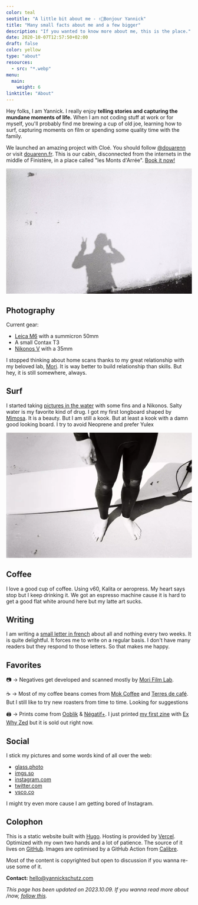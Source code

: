 ```yaml
---
color: teal
seotitle: "A little bit about me - ✌🏻Bonjour Yannick"
title: "Many small facts about me and a few bigger"
description: "If you wanted to know more about me, this is the place."
date: 2020-10-07T12:57:50+02:00
draft: false
color: yellow
type: "about"
resources:
  - src: "*.webp"
menu:
  main:
    weight: 6
linktitle: "About"
---
```


Hey folks, I am Yannick. I really enjoy **telling stories and capturing the mundane moments of life.**
When I am not coding stuff at work or for myself, you'll probably find me brewing a cup of old joe, learning how to surf, capturing moments on film or spending some quality time with the family.

We launched an amazing project with Cloé. You should follow [@douarenn](https://instagram.com/douarenn) or visit [douarenn.fr](https://douarenn.fr). This is our cabin, disconnected from the internets in the middle of Finistère, in a place called "les Monts d'Arrée". [Book it now!](https://checkout.lodgify.com/douarenn/fr/#/475377/)

![me doing a v](now.webp)

## Photography

Current gear:
- [Leica M6](/leica-m6) with a summicron 50mm
- A small Contax T3
- [Nikonos V](/nikonos-v) with a 35mm

I stopped thinking about home scans thanks to my great relationship with my beloved lab, [Mori](https://morifilmlab.com). It is way better to build relationship than skills. But hey, it is still somewhere, always.


## Surf

I started taking [pictures in the water](/nikonos-glaz) with some fins and a Nikonos. Salty water is my favorite kind of drug. I got my first longboard shaped by [Mimosa](https://mimosa-surfboards.com). It is a beauty. But I am still a kook. But at least a kook with a damn good looking board. I try to avoid Neoprene and prefer Yulex

![My feet](now2.webp "My feet by Grégory Mignard")


## Coffee

I love a good cup of coffee. Using v60, Kalita or aeropress. My heart says stop but I keep drinking it. We got an espresso machine cause it is hard to get a good flat white around here but my latte art sucks.

## Writing

I am writing a [small letter in french](/bonjour) about all and nothing every two weeks. It is quite delightful. It forces me to write on a regular basis. I don't have many readers but they respond to those letters. So that makes me happy.

## Favorites

📷 → Negatives get developed and scanned mostly by [Mori Film Lab](https://morifilmlab.com).

☕️ → Most of my coffee beans comes from [Mok Coffee](https://mokcoffee.be) and [Terres de café](https://terresdecafe.com). But I still like to try new roasters from time to time. Looking for suggestions

🖨 → Prints come from [Ooblik](https://ooblik.com) & [Négatif+](https://negatifplus.com). I just printed [my first zine](/shop/a-thousand-tides) with [Ex Why Zed](https://exwhyzed.co.uk) but it is sold out right now.

## Social

I stick my pictures and some words kind of all over the web:

- [glass.photo](https://glass.photo/yannick)
- [imgs.so](https://imgs.so/bonjouryannick)
- [instagram.com](https://instagram.com/bonjouryannick)
- [twitter.com](https://twitter.com/bonjouryannick)
- [vsco.co](https://vsco.co/bonjouryannick)

I might try even more cause I am getting bored of Instagram.

## Colophon

This is a static website built with [Hugo](https://gohugo.io). Hosting is provided by [Vercel](https://vercel.co). Optimized with my own two hands and a lot of patience. The source of it lives on [GitHub](https://github.com/ys/bonjour). Images are optimised by a GitHub Action from [Calibre](https://calibreapp.com/blog/compress-images-in-prs).

Most of the content is copyrighted but open to discussion if you wanna re-use some of it.

**Contact:** [hello@yannickschutz.com](mailto://hello@yannickschutz.com)

*This page has been updated on 2023.10.09. If you wanna read more about /now, [follow this](https://nownownow.com/about).*
